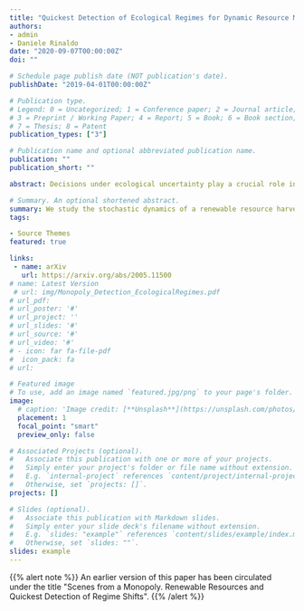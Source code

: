 ```yaml
---
title: "Quickest Detection of Ecological Regimes for Dynamic Resource Management"
authors:
- admin
- Daniele Rinaldo
date: "2020-09-07T00:00:00Z"
doi: ""

# Schedule page publish date (NOT publication's date).
publishDate: "2019-04-01T00:00:00Z"

# Publication type.
# Legend: 0 = Uncategorized; 1 = Conference paper; 2 = Journal article;
# 3 = Preprint / Working Paper; 4 = Report; 5 = Book; 6 = Book section;
# 7 = Thesis; 8 = Patent
publication_types: ["3"]

# Publication name and optional abbreviated publication name.
publication: ""
publication_short: ""

abstract: Decisions under ecological uncertainty play a crucial role in resource management as ecological systems often undergo abrupt regime shifts, frequently triggered by the actions of economic agents. We study the stochastic dynamics of a renewable resource extracted by a monopolist whose actions affect the resource’s ability to regenerate, resulting in sequential regime shifts. The firm faces further uncertainty in the timing of these shifts. We encapsulate in our model environmental surveillance of ecological dynamics where the firm searches for the profit-maximizing extraction policy while simultaneously detecting in the quickest time possible the change in regime. We provide the conditions that determine whether an adverse regime shift can lead to either an aggressive or a precautionary extraction policy, depending on the interaction between market demand, resource scarcity and time horizon. We show how it is Pareto optimal for the monopolist to implement the detection procedure. We apply this framework to the case of the Cantareira water reservoir in Sao Paulo, Brazil,and study the events that led to its depletion and the consequent water supply crisis.

# Summary. An optional shortened abstract.
summary: We study the stochastic dynamics of a renewable resource harvested by a monopolist where harvesting affects the resource’s potential to regenerate, resulting in sequential regime shifts. 
tags:

- Source Themes
featured: true

links: 
 - name: arXiv
   url: https://arxiv.org/abs/2005.11500
# name: Latest Version
 # url: img/Monopoly_Detection_EcologicalRegimes.pdf
# url_pdf: 
# url_poster: '#'
# url_project: ''
# url_slides: '#'
# url_source: '#'
# url_video: '#'
# - icon: far fa-file-pdf
#  icon_pack: fa
# url: 

# Featured image
# To use, add an image named `featured.jpg/png` to your page's folder. 
image:
  # caption: 'Image credit: [**Unsplash**](https://unsplash.com/photos/s9CC2SKySJM)'
  placement: 1
  focal_point: "smart"
  preview_only: false

# Associated Projects (optional).
#   Associate this publication with one or more of your projects.
#   Simply enter your project's folder or file name without extension.
#   E.g. `internal-project` references `content/project/internal-project/index.md`.
#   Otherwise, set `projects: []`.
projects: []

# Slides (optional).
#   Associate this publication with Markdown slides.
#   Simply enter your slide deck's filename without extension.
#   E.g. `slides: "example"` references `content/slides/example/index.md`.
#   Otherwise, set `slides: ""`.
slides: example
---
```


{{% alert note %}}
An earlier version of this paper has been circulated under the title "Scenes from a Monopoly. Renewable Resources and Quickest Detection of Regime Shifts".
{{% /alert %}}


